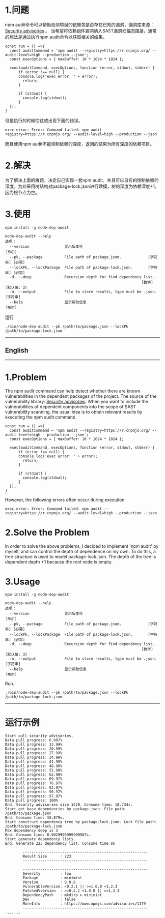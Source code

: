 # 1.问题
npm audit命令可以帮助检测项目的依赖包是否存在已知的漏洞，漏洞库来源：[Security advisories](https://www.npmjs.com/advisories) 。 当希望将依赖组件漏洞纳入SAST漏洞扫描范围是，通常的想法是通过执行npm audit命令以获取相关的结果。
```
const run = () =>{
  const auditCommand = 'npm audit --registry=https://r.cnpmjs.org/ --audit-level=high --production --json';
  const execOptions = { maxBuffer: 10 * 1024 * 1024 };

  exec(auditCommand, execOptions, function (error, stdout, stderr) {
      if (error !== null) {
      console.log('exec error: ' + error);
        return;
      }

      if (stdout) {
        console.log(stdout);
      }
  });
}
```
但是执行的时候往往或出现下面的错误。
```
exec error: Error: Command failed: npm audit --registry=https://r.cnpmjs.org/ --audit-level=high --production --json
```
而且使用npm audit不能控制依赖的深度，返回的结果为所有深度的依赖项目。

# 2.解决
为了解决上面的难题，决定自己实现一套npm audit，并且可以自有的控制依赖的深度。为此采用树结构对package-lock.json进行建模，树的深度为依赖深度+1，因为根节点为空。

# 3.使用
```
npm install -g node-dep-audit
```
```
node-dep-audit --help
选项：
  --version                显示版本号                                     [布尔]
  --pk, --package          File path of package.json.            [字符串] [必需]
  --lockPk, --lockPackage  File path of package-lock.json.       [字符串] [必需]
  -d, --deep               Recursion depth for find dependency list.
                                                              [数字] [默认值: 3]
  -o, --output             File to store results, type must be .json.   [字符串]
  --help                   显示帮助信息                                   [布尔]
```
运行
```
./bin/node-dep-audit --pk /path/to/package.json --lockPk /path/to/package-lock.json
```
***
## English
***
# 1.Problem
The npm audit command can help detect whether there are known vulnerabilities in the dependent packages of the project. The source of the vulnerability library: [Security advisories](https://www.npmjs.com/advisories). When you want to include the vulnerabilities of dependent components into the scope of SAST vulnerability scanning, the usual idea is to obtain relevant results by executing the npm audit command.
```
const run = () =>{
  const auditCommand = 'npm audit --registry=https://r.cnpmjs.org/ --audit-level=high --production --json';
  const execOptions = { maxBuffer: 10 * 1024 * 1024 };

  exec(auditCommand, execOptions, function (error, stdout, stderr) {
      if (error !== null) {
      console.log('exec error: ' + error);
        return;
      }

      if (stdout) {
        console.log(stdout);
      }
  });
}
```
However, the following errors often occur during execution.
```
exec error: Error: Command failed: npm audit --registry=https://r.cnpmjs.org/ --audit-level=high --production --json
```
# 2.Solve the Problem
In order to solve the above problems, I decided to implement 'npm audit' by myself, and can control the depth of dependence on my own. To do this, a tree structure is used to model package-lock.json. The depth of the tree is dependent depth +1 because the root node is empty.

# 3.Usage
```
npm install -g node-dep-audit
```
```
node-dep-audit --help
选项：
  --version                显示版本号                                     [布尔]
  --pk, --package          File path of package.json.            [字符串] [必需]
  --lockPk, --lockPackage  File path of package-lock.json.       [字符串] [必需]
  -d, --deep               Recursion depth for find dependency list.
                                                              [数字] [默认值: 3]
  -o, --output             File to store results, type must be .json.   [字符串]
  --help                   显示帮助信息                                   [布尔]
```
Run.
```
./bin/node-dep-audit --pk /path/to/package.json --lockPk /path/to/package-lock.json
```
***
# 运行示例
```
Start pull security advisories.
Data pull progress: 6.997%
Data pull progress: 13.99%
Data pull progress: 20.99%
Data pull progress: 27.99%
Data pull progress: 34.98%
Data pull progress: 41.98%
Data pull progress: 48.98%
Data pull progress: 55.98%
Data pull progress: 62.98%
Data pull progress: 69.97%
Data pull progress: 76.97%
Data pull progress: 83.97%
Data pull progress: 90.97%
Data pull progress: 97.97%
Data pull progress: 100%
End. Security advisories size 1429. Consume time: 18.734s.
Start get base dependencies by package.json. File path: /path/to/package.json
End. Consume time: 18.879s.
Start construct dependency tree by package-lock.json. Lock file path: /path/to/package-lock.json
Max dependency deep is 3
End. Consume time: 0.9029999999999987s.
Start generate dependency lists.
End. Generate 223 dependency list. Consume time 0s

        ---------------------------------------------------------
        Result Size      : 223
        ---------------------------------------------------------

        ---------------------------------------------------------
        Severity         : low
        Package          : minimist
        Version          : 0.0.8
        VulnerableVersion: <0.2.1 || >=1.0.0 <1.2.3
        PatchedVsersion  : >=0.2.1 <1.0.0 || >=1.2.3
        DependencyPath   : mkdirp > minimist
        Dev              : false
        MoreInfo         : https://www.npmjs.com/advisories/1179
        ---------------------------------------------------------
.......
```
